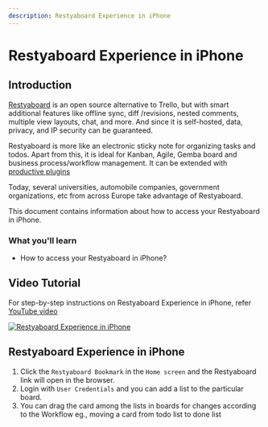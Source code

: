 ```yaml
---
description: Restyaboard Experience in iPhone
---
```


# Restyaboard Experience in iPhone

## Introduction

[Restyaboard](https://restya.com/board) is an open source alternative to Trello, but with smart additional features like offline sync, diff /revisions, nested comments, multiple view layouts, chat, and more. And since it is self-hosted, data, privacy, and IP security can be guaranteed.

Restyaboard is more like an electronic sticky note for organizing tasks and todos. Apart from this, it is ideal for Kanban, Agile, Gemba board and business process/workflow management. It can be extended with [productive plugins](https://restya.com/board/apps "productive plugins")

Today, several universities, automobile companies, government organizations, etc from across Europe take advantage of Restyaboard.

This document contains information about how to access your Restyaboard in iPhone.

### What you'll learn

*   How to access your Restyaboard in iPhone?

## Video Tutorial

For step-by-step instructions on Restyaboard Experience in iPhone, refer [YouTube video](https://www.youtube.com/watch?v=y-MMlmmHUEM "Watch video on Restyaboard Experience in iPhone")

[![Restyaboard Experience in iPhone](restyaboard-experience-in-iphone.png)](https://www.youtube.com/watch?v=y-MMlmmHUEM "Watch video on Restyaboard Experience in iPhone")

## Restyaboard Experience in iPhone

1.  Click the `Restyaboard Bookmark` in the `Home screen` and the Restyaboard link will open in the browser.
2.  Login with `User Credentials` and you can add a list to the particular board.
3.  You can drag the card among the lists in boards for changes according to the Workflow eg., moving a card from todo list to done list